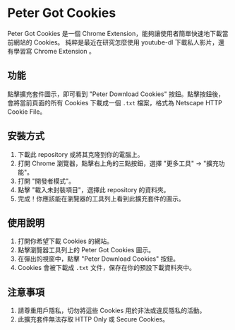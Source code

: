# Peter Got Cookies

Peter Got Cookies 是一個 Chrome Extension，能夠讓使用者簡單快速地下載當前網站的 Cookies。
純粹是最近在研究怎麼使用 youtube-dl 下載私人影片，還有學習寫 Chrome Extension 。

## 功能

點擊擴充套件圖示，即可看到 "Peter Download Cookies" 按鈕。點擊按鈕後，會將當前頁面的所有 Cookies 下載成一個 `.txt` 檔案，格式為 Netscape HTTP Cookie File。

## 安裝方式

1. 下載此 repository 或將其克隆到你的電腦上。
2. 打開 Chrome 瀏覽器，點擊右上角的三點按鈕，選擇 "更多工具" -> "擴充功能"。
3. 打開 "開發者模式"。
4. 點擊 "載入未封裝項目"，選擇此 repository 的資料夾。
5. 完成！你應該能在瀏覽器的工具列上看到此擴充套件的圖示。

## 使用說明

1. 打開你希望下載 Cookies 的網站。
2. 點擊瀏覽器工具列上的 Peter Got Cookies 圖示。
3. 在彈出的視窗中，點擊 "Peter Download Cookies" 按鈕。
4. Cookies 會被下載成 `.txt` 文件，保存在你的預設下載資料夾中。

## 注意事項

1. 請尊重用戶隱私，切勿將這些 Cookies 用於非法或違反隱私的活動。
2. 此擴充套件無法存取 HTTP Only 或 Secure Cookies。
